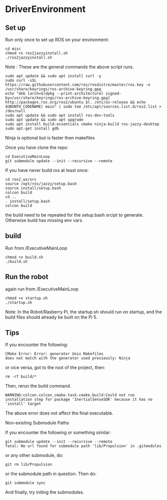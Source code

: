 # DriverEnvironment


## Set up
Run only once to set up ROS on your environment:
```
cd misc
chmod +x ros2jazzyinstall.sh
./ros2jazzyinstall.sh
```
Note : These are the general commands the above script runs.
```
sudo apt update && sudo apt install curl -y
sudo curl -sSL https://raw.githubusercontent.com/ros/rosdistro/master/ros.key -o /usr/share/keyrings/ros-archive-keyring.gpg
echo "deb [arch=$(dpkg --print-architecture) signed-by=/usr/share/keyrings/ros-archive-keyring.gpg] http://packages.ros.org/ros2/ubuntu $(. /etc/os-release && echo $UBUNTU_CODENAME) main" | sudo tee /etc/apt/sources.list.d/ros2.list > /dev/null
sudo apt update && sudo apt install ros-dev-tools
sudo apt update && sudo apt upgrade
sudo apt install build-essentials cmake ninja-build ros-jazzy-desktop
sudo apt-get install gdb
```
Ninja is optional but is faster then makefiles

Once you have clone the repo:
```
cd ExecutiveMainLoop
git submodule update --init --recursive --remote
```
If you have never build ros at least once:
```
cd ros2_ws/src
source /opt/ros/jazzy/setup.bash
source install/setup.bash
colcon build
cd ..
. install/setup.bash
colcon build
```
the build need to be repeated for the setup.bash srcipt to generate. Otherwise build has missing env vars.

## build
Run from /ExecutiveMainLoop
```
chmod +x build.sh
./build.sh
```
## Run the robot
again run from /ExecutiveMainLoop
```
chmod +x startup.sh
./startup.sh
```
Note: In the Robot/Rasberry Pi, the startup.sh should run on startup, and the build files should already be built on the Pi 5.

Tips
---
If you encounter the following:
```
CMake Error: Error: generator Unix Makefiles
does not match with the generator used previously: Ninja
```
or vice versa, got to the root of the project, then:
```
rm -rf build/*
```
Then, rerun the build command.

```
WARNING:colcon.colcon_cmake.task.cmake.build:Could not run installation step for package 'InertialSenseSDK' because it has no 'install' target
```
The above error does not affect the final executable.

Non-existing Submodule Paths

If you encounter the following or something similar:
```
git submodule update --init --recursive --remote
fatal: No url found for submodule path 'lib/Propulsion' in .gitmodules
```
or any other submodule, do:
```
git rm lib/Propulsion
```
or the submodule path in question.
Then do:
```
git submodule sync
```
And finally, try initing the submodules.
